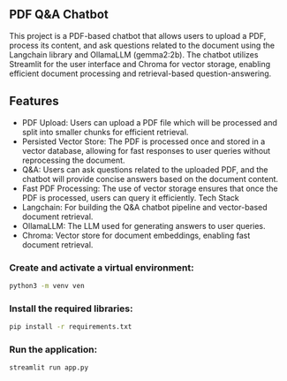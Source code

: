 ## PDF Q&A Chatbot
This project is a PDF-based chatbot that allows users to upload a PDF, process its content, and ask questions related to the document using the Langchain library and OllamaLLM (gemma2:2b). The chatbot utilizes Streamlit for the user interface and Chroma for vector storage, enabling efficient document processing and retrieval-based question-answering.

## Features
* PDF Upload: Users can upload a PDF file which will be processed and split into smaller chunks for efficient retrieval.
* Persisted Vector Store: The PDF is processed once and stored in a vector database, allowing for fast responses to user queries without reprocessing the document.
* Q&A: Users can ask questions related to the uploaded PDF, and the chatbot will provide concise answers based on the document content.
* Fast PDF Processing: The use of vector storage ensures that once the PDF is processed, users can query it efficiently.
Tech Stack
* Langchain: For building the Q&A chatbot pipeline and vector-based document retrieval.
* OllamaLLM: The LLM used for generating answers to user queries.
* Chroma: Vector store for document embeddings, enabling fast document retrieval.

### Create and activate a virtual environment:
```bash
python3 -m venv ven
```
### Install the required libraries:
```bash
pip install -r requirements.txt
```

### Run the application:
```bash
streamlit run app.py
```